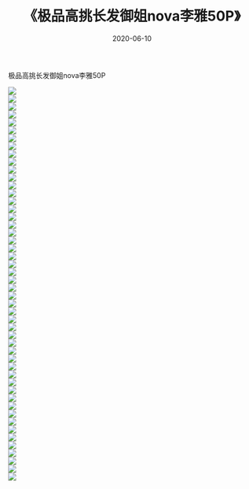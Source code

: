 ﻿---
layout: post
title:  《极品高挑长发御姐nova李雅50P》
date:   2020-06-10
img: http://img.660000.xyz/Sharelink/性感/2020/极品高挑长发御姐nova李雅50P/000.jpg
categories: [美女, 清纯, 唯美]
---

极品高挑长发御姐nova李雅50P

  ![](http://img.660000.xyz/Sharelink/性感/2020/极品高挑长发御姐nova李雅50P/001.jpg) <br> ![](http://img.660000.xyz/Sharelink/性感/2020/极品高挑长发御姐nova李雅50P/002.jpg) <br> ![](http://img.660000.xyz/Sharelink/性感/2020/极品高挑长发御姐nova李雅50P/003.jpg) <br> ![](http://img.660000.xyz/Sharelink/性感/2020/极品高挑长发御姐nova李雅50P/004.jpg) <br> ![](http://img.660000.xyz/Sharelink/性感/2020/极品高挑长发御姐nova李雅50P/005.jpg) <br> ![](http://img.660000.xyz/Sharelink/性感/2020/极品高挑长发御姐nova李雅50P/006.jpg) <br> ![](http://img.660000.xyz/Sharelink/性感/2020/极品高挑长发御姐nova李雅50P/007.jpg) <br> ![](http://img.660000.xyz/Sharelink/性感/2020/极品高挑长发御姐nova李雅50P/008.jpg) <br> ![](http://img.660000.xyz/Sharelink/性感/2020/极品高挑长发御姐nova李雅50P/009.jpg) <br> ![](http://img.660000.xyz/Sharelink/性感/2020/极品高挑长发御姐nova李雅50P/010.jpg) <br> ![](http://img.660000.xyz/Sharelink/性感/2020/极品高挑长发御姐nova李雅50P/011.jpg) <br> ![](http://img.660000.xyz/Sharelink/性感/2020/极品高挑长发御姐nova李雅50P/012.jpg) <br> ![](http://img.660000.xyz/Sharelink/性感/2020/极品高挑长发御姐nova李雅50P/013.jpg) <br> ![](http://img.660000.xyz/Sharelink/性感/2020/极品高挑长发御姐nova李雅50P/014.jpg) <br> ![](http://img.660000.xyz/Sharelink/性感/2020/极品高挑长发御姐nova李雅50P/015.jpg) <br> ![](http://img.660000.xyz/Sharelink/性感/2020/极品高挑长发御姐nova李雅50P/016.jpg) <br> ![](http://img.660000.xyz/Sharelink/性感/2020/极品高挑长发御姐nova李雅50P/017.jpg) <br> ![](http://img.660000.xyz/Sharelink/性感/2020/极品高挑长发御姐nova李雅50P/018.jpg) <br> ![](http://img.660000.xyz/Sharelink/性感/2020/极品高挑长发御姐nova李雅50P/019.jpg) <br> ![](http://img.660000.xyz/Sharelink/性感/2020/极品高挑长发御姐nova李雅50P/020.jpg) <br> ![](http://img.660000.xyz/Sharelink/性感/2020/极品高挑长发御姐nova李雅50P/021.jpg) <br> ![](http://img.660000.xyz/Sharelink/性感/2020/极品高挑长发御姐nova李雅50P/022.jpg) <br> ![](http://img.660000.xyz/Sharelink/性感/2020/极品高挑长发御姐nova李雅50P/023.jpg) <br> ![](http://img.660000.xyz/Sharelink/性感/2020/极品高挑长发御姐nova李雅50P/024.jpg) <br> ![](http://img.660000.xyz/Sharelink/性感/2020/极品高挑长发御姐nova李雅50P/025.jpg) <br> ![](http://img.660000.xyz/Sharelink/性感/2020/极品高挑长发御姐nova李雅50P/026.jpg) <br> ![](http://img.660000.xyz/Sharelink/性感/2020/极品高挑长发御姐nova李雅50P/027.jpg) <br> ![](http://img.660000.xyz/Sharelink/性感/2020/极品高挑长发御姐nova李雅50P/028.jpg) <br> ![](http://img.660000.xyz/Sharelink/性感/2020/极品高挑长发御姐nova李雅50P/029.jpg) <br> ![](http://img.660000.xyz/Sharelink/性感/2020/极品高挑长发御姐nova李雅50P/030.jpg) <br> ![](http://img.660000.xyz/Sharelink/性感/2020/极品高挑长发御姐nova李雅50P/031.jpg) <br> ![](http://img.660000.xyz/Sharelink/性感/2020/极品高挑长发御姐nova李雅50P/032.jpg) <br> ![](http://img.660000.xyz/Sharelink/性感/2020/极品高挑长发御姐nova李雅50P/033.jpg) <br> ![](http://img.660000.xyz/Sharelink/性感/2020/极品高挑长发御姐nova李雅50P/034.jpg) <br> ![](http://img.660000.xyz/Sharelink/性感/2020/极品高挑长发御姐nova李雅50P/035.jpg) <br> ![](http://img.660000.xyz/Sharelink/性感/2020/极品高挑长发御姐nova李雅50P/036.jpg) <br> ![](http://img.660000.xyz/Sharelink/性感/2020/极品高挑长发御姐nova李雅50P/037.jpg) <br> ![](http://img.660000.xyz/Sharelink/性感/2020/极品高挑长发御姐nova李雅50P/038.jpg) <br> ![](http://img.660000.xyz/Sharelink/性感/2020/极品高挑长发御姐nova李雅50P/039.jpg) <br> ![](http://img.660000.xyz/Sharelink/性感/2020/极品高挑长发御姐nova李雅50P/040.jpg) <br> ![](http://img.660000.xyz/Sharelink/性感/2020/极品高挑长发御姐nova李雅50P/041.jpg) <br> ![](http://img.660000.xyz/Sharelink/性感/2020/极品高挑长发御姐nova李雅50P/042.jpg) <br> ![](http://img.660000.xyz/Sharelink/性感/2020/极品高挑长发御姐nova李雅50P/043.jpg) <br> ![](http://img.660000.xyz/Sharelink/性感/2020/极品高挑长发御姐nova李雅50P/044.jpg) <br> ![](http://img.660000.xyz/Sharelink/性感/2020/极品高挑长发御姐nova李雅50P/045.jpg) <br> ![](http://img.660000.xyz/Sharelink/性感/2020/极品高挑长发御姐nova李雅50P/046.jpg) <br> ![](http://img.660000.xyz/Sharelink/性感/2020/极品高挑长发御姐nova李雅50P/047.jpg) <br> ![](http://img.660000.xyz/Sharelink/性感/2020/极品高挑长发御姐nova李雅50P/048.jpg) <br> ![](http://img.660000.xyz/Sharelink/性感/2020/极品高挑长发御姐nova李雅50P/049.jpg) <br> ![](http://img.660000.xyz/Sharelink/性感/2020/极品高挑长发御姐nova李雅50P/050.jpg) <br>